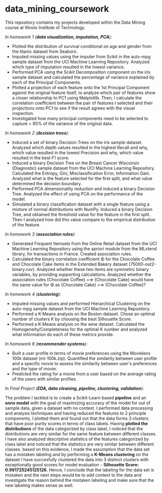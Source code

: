 # data_mining_coursework
This repository contains my projects developed within the Data Mining course at Illinois Institute of Technology.


*In homework 1 (**data visualization, imputation, PCA**):*
- Plotted the distribution of survival conditional on age and gender from the titanic dataset from Seaborn. 
- Imputed missing values using the imputer from Scikit in the auto-mpg sample dataset from the UCI Machine Learning Repository. Analyzed which type of imputation resulted in the lowest variance.
- Performed PCA using the Scikit Decomposition component on the iris sample dataset and calculated the percentage of variance explained by each of the Principal Components.
- Plotted a projection of each feature onto the 1st Principal Component against the original feature itself, to analyze which pair of features show a closer relationship to PC1 using Matplotlib. Then, I calculate the correlation coefficient between the pair of features I selected and their projections onto PC1 to see if the result agrees with the visual inspection.
- Investigated how many principal components need to be selected to capture > 95% of the variance of the original data.


*In homework 2 (**decision trees**):*
- Induced a set of binary Decision Trees on the iris sample dataset. Analyzed which depth values resulted in the highest Recall and why, which value 
resulted in the lowest Precision and why, which value resulted in the best F1 score.
- Induced a binary Decision Tree on the Breast Cancer Wisconsin (Diagnostic) sample dataset from the UCI Machine Learning Repository. Calculated the Entropy, Gini, Misclassification Error, Information Gain. Analyzed what is the feature selected for the first split, and what value determined the decision boundary.
- Performed PCA dimensionality reduction and induced a binary Decision Tree. Analyzed the effect of using PCA on the performance of the model.
- Simulated a binary classification dataset with a single feature using a mixture of normal distributions with NumPy. Induced a binary Decision Tree, and obtained the threshold value for the feature in the first split. Then I analyzed how did this value compare to the empirical distribution of the feature.


*In homework 3 (**association rules**):*
- Generated Frequent Itemsets from the Online Retail dataset from the UCI Machine Learning Repository using the apriori module from the MLxtend library, for transactions in France. Created association rules. 
- Calculated the binary correlation coefficient Φ for the Chocolate Coffee and Chocolate Cake items in the Extended Bakery dataset (75000-out2-binary.csv). Analyzed whether these two items are symmetric binary variables, by providing supporting calculations. Analyzed whether the association rules {Chocolate Coffee} =⇒ {Chocolate Cake} would have the same value for Φ as {Chocolate Cake} =⇒ {Chocolate Coffee}?


*In homework 4 (**clustering**):*
- Imputed missing values and performed Hierarchical Clustering on the auto-mpg sample dataset from the UCI Machine Learning Repository. 
- Performed a K-Means analysis on the Boston dataset. Chose an optimal number of clusters K by choosing the best Silhouette Score.
- Performed a K-Means analysis on the wine dataset. Calculated the Homogeneity/Completeness for the optimal K number and analyzed what information do each of these metrics provide. 


*In homework 6 (**recommender systems**):*
- Built a user profile in terms of movie preferences using the Movielens 100k dataset (ml-100k.zip). Quantified the similarity between user profile and a specific movie to assess the similarity between user's preferences and the type of movie.
- Predicted the rating for a movie from a user based on the average rating of the users with similar profiles.


*In Final Project (**EDA, data cleaning, pipeline, clustering, validation**):*

The problem I tackled is to create a Scikit-Learn based **pipeline** and an **onnx model** with the goal of maximizing accuracy of the model for out of sample data, given a dataset with no context. I performed data processing and analysis techniques and having reduced the features to 2 principle components, I plotted them and found out that the data forms 3 clusters that have poor purity scores in terms of class labels. Having **plotted the distributions** of the data categorized by class label, I noticed that the distributions are very similar for the same feature between different classes. I have also analyzed descriptive statistics of the features categorized by class label and noticed that the statistics are very similar between different classes. based on this evidence, I made the assumption that the data set has a mistaken labeling and by performing a **K-Means clustering** on the dataset I have succesfully clustered the data into 3 distinct clusters with exceptionally good scores for model evaluation - **Silhouette Score: 0.991725245125126**. Hence, I conclude that the labeling for the data set is mistaken and the next steps would be to add context to the data and investigate the reason behind the mistaken labeling and make sure that the new labeling makes sense as well.
